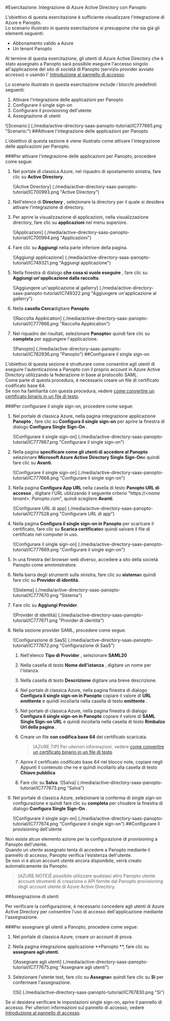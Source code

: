 <properties 
    pageTitle="Esercitazione: Integrazione di Azure Active Directory con Panopto | Microsoft Azure" 
    description="Ecco come utilizzare Panopto con Azure Active Directory per consentire il single sign-on, il provisioning automatico e altro." 
    services="active-directory" 
    authors="jeevansd"  
    documentationCenter="na" 
    manager="femila"/>
<tags 
    ms.service="active-directory" 
    ms.devlang="na" 
    ms.topic="article" 
    ms.tgt_pltfrm="na" 
    ms.workload="identity" 
    ms.date="09/29/2016" 
    ms.author="jeedes" />

#<a name="tutorial-azure-active-directory-integration-with-panopto"></a>Esercitazione: Integrazione di Azure Active Directory con Panopto
  
L'obiettivo di questa esercitazione è sufficiente visualizzare l'integrazione di Azure e Panopto.  
Lo scenario illustrato in questa esercitazione si presuppone che sia già gli elementi seguenti:

-   Abbonamento valido a Azure
-   Un tenant Panopto
  
Al termine di questa esercitazione, gli utenti di Azure Active Directory che è stato assegnato a Panopto sarà possibile eseguire l'accesso singolo all'applicazione del sito di società di Panopto (servizio provider avviato accesso) o usando l' [Introduzione al pannello di accesso](active-directory-saas-access-panel-introduction.md).
  
Lo scenario illustrato in questa esercitazione include i blocchi predefiniti seguenti:

1.  Attivare l'integrazione delle applicazioni per Panopto
2.  Configurare il single sign-on
3.  Configurare il provisioning dell'utente
4.  Assegnazione di utenti

![Scenario:] (./media/active-directory-saas-panopto-tutorial/IC777665.png "Scenario:")
##<a name="enabling-the-application-integration-for-panopto"></a>Attivare l'integrazione delle applicazioni per Panopto
  
L'obiettivo di questa sezione è viene illustrato come attivare l'integrazione delle applicazioni per Panopto.

###<a name="to-enable-the-application-integration-for-panopto-perform-the-following-steps"></a>Per attivare l'integrazione delle applicazioni per Panopto, procedere come segue:

1.  Nel portale di classica Azure, nel riquadro di spostamento sinistra, fare clic su **Active Directory**.

    ![Active Directory] (./media/active-directory-saas-panopto-tutorial/IC700993.png "Active Directory")

2.  Nell'elenco di **Directory** , selezionare la directory per il quale si desidera attivare l'integrazione di directory.

3.  Per aprire la visualizzazione di applicazioni, nella visualizzazione directory, fare clic su **applicazioni** nel menu superiore.

    ![Applicazioni] (./media/active-directory-saas-panopto-tutorial/IC700994.png "Applicazioni")

4.  Fare clic su **Aggiungi** nella parte inferiore della pagina.

    ![Aggiungi applicazione] (./media/active-directory-saas-panopto-tutorial/IC749321.png "Aggiungi applicazione")

5.  Nella finestra di dialogo **che cosa si vuole eseguire** , fare clic su **Aggiungi un'applicazione dalla raccolta**.

    ![Aggiungere un'applicazione al gallerry] (./media/active-directory-saas-panopto-tutorial/IC749322.png "Aggiungere un'applicazione al gallerry")

6.  Nella **casella Cerca**digitare **Panopto**.

    ![Raccolta Appkication] (./media/active-directory-saas-panopto-tutorial/IC777666.png "Raccolta Appkication")

7.  Nel riquadro dei risultati, selezionare **Panopto**e quindi fare clic su **completa** per aggiungere l'applicazione.

    ![Panopto] (./media/active-directory-saas-panopto-tutorial/IC782936.png "Panopto")
##<a name="configuring-single-sign-on"></a>Configurare il single sign-on
  
L'obiettivo di questa sezione è strutturare come consentire agli utenti di eseguire l'autenticazione a Panopto con il proprio account in Azure Active Directory utilizzando la federazione in base al protocollo SAML.  
Come parte di questa procedura, è necessario creare un file di certificato codificato base 64.  
Se non ha familiarità con questa procedura, vedere [come convertire un certificato binario in un file di testo](http://youtu.be/PlgrzUZ-Y1o).

###<a name="to-configure-single-sign-on-perform-the-following-steps"></a>Per configurare il single sign-on, procedere come segue:

1.  Nel portale di classica Azure, nella pagina integrazione applicazione **Panopto** , fare clic su **Configura il single sign-on** per aprire la finestra di dialogo **Configura Single Sign-On** .

    ![Configurare il single sign-on] (./media/active-directory-saas-panopto-tutorial/IC777667.png "Configurare il single sign-on")

2.  Nella pagina **specificare come gli utenti di accedere al Panopto** selezionare **Microsoft Azure Active Directory Single Sign-On**e quindi fare clic su **Avanti**.

    ![Configurare il single sign-on] (./media/active-directory-saas-panopto-tutorial/IC777668.png "Configurare il single sign-on")

3.  Nella pagina **Configura App URL** nella casella di testo **Panopto URL di accesso** , digitare l'URL utilizzando il seguente criterio "https://*\<nome tenant\>. Panopto.com*", quindi scegliere **Avanti**.

    ![Configurare URL di app] (./media/active-directory-saas-panopto-tutorial/IC777528.png "Configurare URL di app")

4.  Nella pagina **Configura il single sign-on in Panopto** per scaricare il certificato, fare clic su **Scarica certificato**e quindi salvare il file di certificato nel computer in uso.

    ![Configurare il single sign-on] (./media/active-directory-saas-panopto-tutorial/IC777669.png "Configurare il single sign-on")

5.  In una finestra del browser web diverso, accedere a sito della società Panopto come amministratore.

6.  Nella barra degli strumenti sulla sinistra, fare clic su **sistema**e quindi fare clic su **Provider di identità**.

    ![Sistema] (./media/active-directory-saas-panopto-tutorial/IC777670.png "Sistema")

7.  Fare clic su **Aggiungi Provider**.

    ![Provider di identità] (./media/active-directory-saas-panopto-tutorial/IC777671.png "Provider di identità")

8.  Nella sezione provider SAML, procedere come segue:

    ![Configurazione di SaaS] (./media/active-directory-saas-panopto-tutorial/IC777672.png "Configurazione di SaaS")

    1.  Nell'elenco **Tipo di Provider** , selezionare **SAML20**
    2.  Nella casella di testo **Nome dell'istanza** , digitare un nome per l'istanza.
    3.  Nella casella di testo **Descrizione** digitare una breve descrizione.
    4.  Nel portale di classica Azure, nella pagina finestra di dialogo **Configura il single sign-on in Panopto** copiare il valore di **URL emittente** e quindi incollarla nella casella di testo **emittente** .
    5.  Nel portale di classica Azure, nella pagina finestra di dialogo **Configura il single sign-on in Panopto** copiare il valore di **SAML Single Sign-on URL** e quindi incollarla nella casella di testo **Rimbalzo Url della pagina** .
    6.  Creare un file **con codifica base 64** del certificato scaricata.  

        >[AZURE.TIP] Per ulteriori informazioni, vedere [come convertire un certificato binario in un file di testo](http://youtu.be/PlgrzUZ-Y1o)

    7.  Aprire il certificato codificato base 64 nel blocco note, copiare negli Appunti il contenuto che ne e quindi incollarlo alla casella di testo **Chiave pubblica**
    8.  Fare clic su **Salva**.
        ![Salva] (./media/active-directory-saas-panopto-tutorial/IC777673.png "Salva")

9.  Nel portale di classica Azure, selezionare la conferma di single sign-on configurazione e quindi fare clic su **completa** per chiudere la finestra di dialogo **Configura Single Sign-On** .

    ![Configurare il single sign-on] (./media/active-directory-saas-panopto-tutorial/IC777674.png "Configurare il single sign-on")
##<a name="configuring-user-provisioning"></a>Configurare il provisioning dell'utente
  
Non esiste alcun elemento azione per la configurazione di provisioning a Panopto dell'utente.  
Quando un utente assegnato tenta di accedere a Panopto mediante il pannello di accesso, Panopto verifica l'esistenza dell'utente.  
Se non vi è alcun account utente ancora disponibile, verrà creato automaticamente da Panopto.

>[AZURE.NOTE]È possibile utilizzare qualsiasi altro Panopto utente account strumenti di creazione o API fornite dal Panopto provisioning degli account utente di Azure Active Directory.

##<a name="assigning-users"></a>Assegnazione di utenti
  
Per verificare la configurazione, è necessario concedere agli utenti di Azure Active Directory per consentire l'uso di accesso dell'applicazione mediante l'assegnazione.

###<a name="to-assign-users-to-panopto-perform-the-following-steps"></a>Per assegnare gli utenti a Panopto, procedere come segue:

1.  Nel portale di classica Azure, creare un account di prova.

2.  Nella pagina integrazione applicazione **Panopto **, fare clic su **assegnare agli utenti**.

    ![Assegnare agli utenti] (./media/active-directory-saas-panopto-tutorial/IC777675.png "Assegnare agli utenti")

3.  Selezionare l'utente test, fare clic su **Assegna**e quindi fare clic su **Sì** per confermare l'assegnazione.

    ![Sì] (./media/active-directory-saas-panopto-tutorial/IC767830.png "Sì")
  
Se si desidera verificare le impostazioni single sign-on, aprire il pannello di accesso. Per ulteriori informazioni sul pannello di accesso, vedere [Introduzione al pannello di accesso](active-directory-saas-access-panel-introduction.md).